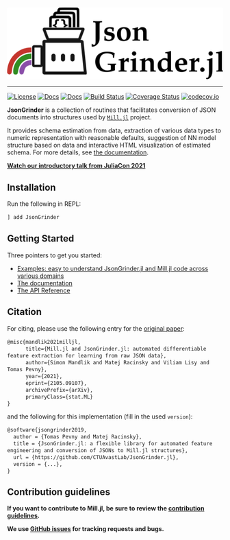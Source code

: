 <p align="center">
 <img src="https://raw.githubusercontent.com/CTUAvastLab/JsonGrinder.jl/master/docs/src/assets/logo.svg" alt="JsonGrinder.jl logo"/>
</p>

---

[![License](https://img.shields.io/badge/License-MIT-blue.svg)](https://github.com/CTUAvastLab/JsonGrinder.jl/blob/master/LICENSE.md)
[![Docs](https://img.shields.io/badge/docs-stable-blue.svg)](https://CTUAvastLab.github.io/JsonGrinder.jl/stable)
[![Docs](https://img.shields.io/badge/docs-dev-blue.svg)](https://CTUAvastLab.github.io/JsonGrinder.jl/dev)
[![Build Status](https://github.com/CTUAvastLab/JsonGrinder.jl/workflows/CI/badge.svg)](https://github.com/CTUAvastLab/JsonGrinder.jl/actions?query=workflow%3ACI)
[![Coverage Status](https://coveralls.io/repos/github/CTUAvastLab/JsonGrinder.jl/badge.svg?branch=master)](https://coveralls.io/github/CTUAvastLab/JsonGrinder.jl?branch=master)
[![codecov.io](http://codecov.io/github/CTUAvastLab/JsonGrinder.jl/coverage.svg?branch=master)](http://codecov.io/github/CTUAvastLab/JsonGrinder.jl?branch=master)

**JsonGrinder** is a collection of routines that facilitates conversion of JSON documents into structures used by
[`Mill.jl`](https://github.com/CTUAvastLab/Mill.jl) project.

It provides schema estimation from data, extraction of various data types to numeric representation with
reasonable defaults, suggestion of NN model structure based on data and interactive HTML visualization of estimated schema. 
For more details, see [the documentation](https://CTUAvastLab.github.io/JsonGrinder.jl/stable).

[**Watch our introductory talk from JuliaCon 2021** ](https://www.youtube.com/watch?v=Bf0CvltIDbE)

## Installation

Run the following in REPL:

```julia
] add JsonGrinder
```

## Getting Started

Three pointers to get you started:
- [Examples: easy to understand JsonGrinder.jl and Mill.jl code across various domains](https://ctuavastlab.github.io/JsonGrinder.jl/stable/examples/examples/)
- [The documentation](https://CTUAvastLab.github.io/JsonGrinder.jl/stable)
- [The API Reference](https://ctuavastlab.github.io/JsonGrinder.jl/stable/api/)

## Citation

For citing, please use the following entry for the [original paper](https://arxiv.org/abs/2105.09107):
```
@misc{mandlik2021milljl,
      title={Mill.jl and JsonGrinder.jl: automated differentiable feature extraction for learning from raw JSON data}, 
      author={Simon Mandlik and Matej Racinsky and Viliam Lisy and Tomas Pevny},
      year={2021},
      eprint={2105.09107},
      archivePrefix={arXiv},
      primaryClass={stat.ML}
}
```

and the following for this implementation (fill in the used `version`):
```
@software{jsongrinder2019,
  author = {Tomas Pevny and Matej Racinsky},
  title = {JsonGrinder.jl: a flexible library for automated feature engineering and conversion of JSONs to Mill.jl structures},
  url = {https://github.com/CTUAvastLab/JsonGrinder.jl},
  version = {...},
}
```

## Contribution guidelines

**If you want to contribute to Mill.jl, be sure to review the
[contribution guidelines](CONTRIBUTING.md).**

**We use [GitHub issues](https://github.com/CTUAvastLab/Mill.jl/issues) for
tracking requests and bugs.**
